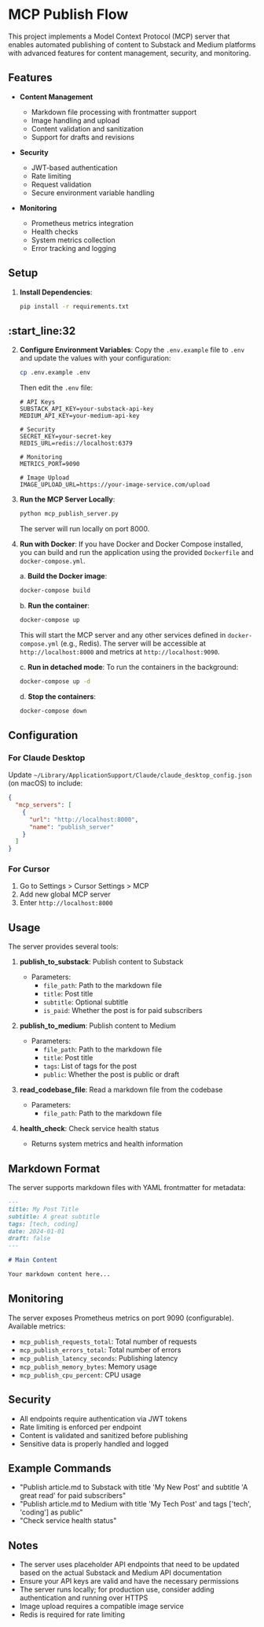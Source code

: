 # MCP Publish Flow

This project implements a Model Context Protocol (MCP) server that enables automated publishing of content to Substack and Medium platforms with advanced features for content management, security, and monitoring.

## Features

- **Content Management**
  - Markdown file processing with frontmatter support
  - Image handling and upload
  - Content validation and sanitization
  - Support for drafts and revisions

- **Security**
  - JWT-based authentication
  - Rate limiting
  - Request validation
  - Secure environment variable handling

- **Monitoring**
  - Prometheus metrics integration
  - Health checks
  - System metrics collection
  - Error tracking and logging

## Setup

1. **Install Dependencies**:
   ```bash
   pip install -r requirements.txt
   ```

:start_line:32
-------
2. **Configure Environment Variables**:
   Copy the `.env.example` file to `.env` and update the values with your configuration:
   ```bash
   cp .env.example .env
   ```
   Then edit the `.env` file:
   ```
   # API Keys
   SUBSTACK_API_KEY=your-substack-api-key
   MEDIUM_API_KEY=your-medium-api-key
   
   # Security
   SECRET_KEY=your-secret-key
   REDIS_URL=redis://localhost:6379
   
   # Monitoring
   METRICS_PORT=9090
   
   # Image Upload
   IMAGE_UPLOAD_URL=https://your-image-service.com/upload
   ```

3. **Run the MCP Server Locally**:
   ```bash
   python mcp_publish_server.py
   ```
   The server will run locally on port 8000.

4. **Run with Docker**:
   If you have Docker and Docker Compose installed, you can build and run the application using the provided `Dockerfile` and `docker-compose.yml`.

   a. **Build the Docker image**:
      ```bash
      docker-compose build
      ```

   b. **Run the container**:
      ```bash
      docker-compose up
      ```
      This will start the MCP server and any other services defined in `docker-compose.yml` (e.g., Redis). The server will be accessible at `http://localhost:8000` and metrics at `http://localhost:9090`.

   c. **Run in detached mode**:
      To run the containers in the background:
      ```bash
      docker-compose up -d
      ```

   d. **Stop the containers**:
      ```bash
      docker-compose down
      ```

## Configuration

### For Claude Desktop
Update `~/Library/ApplicationSupport/Claude/claude_desktop_config.json` (on macOS) to include:
```json
{
  "mcp_servers": [
    {
      "url": "http://localhost:8000",
      "name": "publish_server"
    }
  ]
}
```

### For Cursor
1. Go to Settings > Cursor Settings > MCP
2. Add new global MCP server
3. Enter `http://localhost:8000`

## Usage

The server provides several tools:

1. **publish_to_substack**: Publish content to Substack
   - Parameters:
     - `file_path`: Path to the markdown file
     - `title`: Post title
     - `subtitle`: Optional subtitle
     - `is_paid`: Whether the post is for paid subscribers

2. **publish_to_medium**: Publish content to Medium
   - Parameters:
     - `file_path`: Path to the markdown file
     - `title`: Post title
     - `tags`: List of tags for the post
     - `public`: Whether the post is public or draft

3. **read_codebase_file**: Read a markdown file from the codebase
   - Parameters:
     - `file_path`: Path to the markdown file

4. **health_check**: Check service health status
   - Returns system metrics and health information

## Markdown Format

The server supports markdown files with YAML frontmatter for metadata:

```markdown
---
title: My Post Title
subtitle: A great subtitle
tags: [tech, coding]
date: 2024-01-01
draft: false
---

# Main Content

Your markdown content here...
```

## Monitoring

The server exposes Prometheus metrics on port 9090 (configurable). Available metrics:

- `mcp_publish_requests_total`: Total number of requests
- `mcp_publish_errors_total`: Total number of errors
- `mcp_publish_latency_seconds`: Publishing latency
- `mcp_publish_memory_bytes`: Memory usage
- `mcp_publish_cpu_percent`: CPU usage

## Security

- All endpoints require authentication via JWT tokens
- Rate limiting is enforced per endpoint
- Content is validated and sanitized before publishing
- Sensitive data is properly handled and logged

## Example Commands

- "Publish article.md to Substack with title 'My New Post' and subtitle 'A great read' for paid subscribers"
- "Publish article.md to Medium with title 'My Tech Post' and tags ['tech', 'coding'] as public"
- "Check service health status"

## Notes

- The server uses placeholder API endpoints that need to be updated based on the actual Substack and Medium API documentation
- Ensure your API keys are valid and have the necessary permissions
- The server runs locally; for production use, consider adding authentication and running over HTTPS
- Image upload requires a compatible image service
- Redis is required for rate limiting 